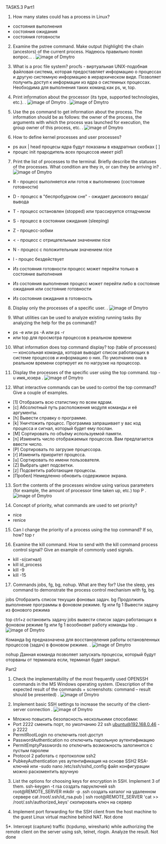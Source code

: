 
TASK5.3
Part1
1. How many states could has a process in Linux?

- состояния выполнения
- состояния ожидания
- состояния готовности 
	
2. Examine the pstree command. 
Make output (highlight) the chain (ancestors) of the current
process.  Надеюсь правильно понял вопрос...
[](https://Screens2.github.com/).
![image of Dmytro](https://github.com/DmytroOkhrimenko/Devops_online_Kyev_2020Q42021Q1/blob/main/m5/Task5.3/Screens/1.png)

3. What is a proc file system?
procfs -  виртуальная UNIX-подобная файловая система, которая предоставляет информацию
о процессах и другую системную информацию в иерархическом виде. Позволяет получить доступ 
к информации из ядра о системных процессах. Необходима для выполнения таких команд как ps, w, top.

4. Print information about the processor (its type, supported technologies, etc.).
[](https://Screens2.github.com/).
![image of Dmytro](https://github.com/DmytroOkhrimenko/Devops_online_Kyev_2020Q42021Q1/blob/main/m5/Task5.3/Screens/2.png)
[](https://Screens2.github.com/).
![image of Dmytro](https://github.com/DmytroOkhrimenko/Devops_online_Kyev_2020Q42021Q1/blob/main/m5/Task5.3/Screens/2a.png)

5. Use the ps command to get information about the process. The information should be as
follows: the owner of the process, the arguments with which the process was launched for
execution, the group owner of this process, etc.
[](https://Screens2.github.com/).
![image of Dmytro](https://github.com/DmytroOkhrimenko/Devops_online_Kyev_2020Q42021Q1/blob/main/m5/Task5.3/Screens/3a.png)

6. How to define kernel processes and user processes?
- ps aux | head   процесы ядра будут показаны в квадратных скобках [  ]
- процес  init     прародитель всех процессов имеет pid1

7. Print the list of processes to the terminal. Briefly describe the statuses of the processes.
What condition are they in, or can they be arriving in?
[](https://Screens2.github.com/).
![image of Dmytro](https://github.com/DmytroOkhrimenko/Devops_online_Kyev_2020Q42021Q1/blob/main/m5/Task5.3/Screens/5.png)
- R - процесс выполняется или готов к выполнению (состояние готовности)
- D - процесс в "беспробудном сне" - ожидает дискового ввода/вывода
- T - процесс остановлен (stopped) или трассируется отладчиком
- S - процесс в состоянии ожидания (sleeping)
- Z - процесс-зобми
- < - процесс с отрицательным значением nice
- N - процесс с положительным значением nice
- I - процес бездействует

- Из состояния готовности процесс может перейти только в состояние выполнения 
- Из состояния выполнения процесс может перейти либо в состояние ожидания или состояние готовности 
- Из состояния ожидания в готовность


8. Display only the processes of a specific user.
[](https://Screens2.github.com/).
![image of Dmytro](https://github.com/DmytroOkhrimenko/Devops_online_Kyev_2020Q42021Q1/blob/main/m5/Task5.3/Screens/4.png)

9. What utilities can be used to analyze existing running tasks (by analyzing the help for the ps
command)?
- ps -e или  ps -A  или ps -r
- или top  для просмотра процессов в реальном времени

10. What information does top command display?
top (table of processes) — консольная команда, которая выводит список 
работающих в системе процессов и информацию о них. 
По умолчанию она в реальном времени сортирует их по нагрузке на процессор. 


11. Display the processes of the specific user using the top command.
top -u  имя_юзера
[](https://Screens2.github.com/).
![image of Dmytro](https://github.com/DmytroOkhrimenko/Devops_online_Kyev_2020Q42021Q1/blob/main/m5/Task5.3/Screens/6.png)


12. What interactive commands can be used to control the top command? Give a couple of examples.
-    [1] Отобразить всю статистику по всем ядрам.
-    [c] Абсолютный путь расположения модуля команды и её аргументы.
-    [h] Вывести справку о программе.
-    [k] Уничтожить процесс. Программа запрашивает у вас код процесса и сигнал, который будет ему послан.
-    [M] Сортировать по объёму используемой памяти.
-    [n] Изменить число отображаемых процессов. Вам предлагается ввести число.
-    [P] Сортировать по загрузке процессора.
-    [r] Изменить приоритет процесса.
-    [u] Сортировать по имени пользователя.
-    [Z] Выбрать цвет подсветки.
-    [z] Подсветить работающие процессы.
-    [Пробел] Немедленно обновить содержимое экрана.
    
    
13. Sort the contents of the processes window using various parameters (for example, the
amount of processor time taken up, etc.)
top P
[](https://Screens2.github.com/).
![image of Dmytro](https://github.com/DmytroOkhrimenko/Devops_online_Kyev_2020Q42021Q1/blob/main/m5/Task5.3/Screens/7.png)


14. Concept of priority, what commands are used to set priority?

- nice
- renice


15. Can I change the priority of a process using the top command? If so, how?
top r


16. Examine the kill command. How to send with the kill command
process control signal? Give an example of commonly used signals.
- kill -s(сигнал)
- kill id_process
- kill -9
- kill -15

17. Commands jobs, fg, bg, nohup. What are they for? Use the sleep, yes command to
demonstrate the process control mechanism with fg, bg.

jobs Отобразить список текущих фоновых задач.
bg   Продолжить выполнение программы в фоновом режиме.
fg или fg 1    Вывести задачу из фонового режима

top
ctrl+z остановить задачу
jobs   вывести список задач работающих в фоновом режиме
fg или fg 1 возобновит работу команды top
[](https://Screens2.github.com/).
![image of Dmytro](https://github.com/DmytroOkhrimenko/Devops_online_Kyev_2020Q42021Q1/blob/main/m5/Task5.3/Screens/8.png)

Команда bg предназначена для восстановления работы остановленных процессов (задач) в фоновом режиме.
[](https://Screens2.github.com/).
![image of Dmytro](https://github.com/DmytroOkhrimenko/Devops_online_Kyev_2020Q42021Q1/blob/main/m5/Task5.3/Screens/8a.png)

nohup   Данная команда позволяет запускать процессы, который будут оторваны от терминала если, терминал будет закрыт.


Part2

1. Check the implementability of the most frequently used OPENSSH commands in the MS
Windows operating system. (Description of the expected result of the commands +
screenshots: command – result should be presented)
[](https://Screens2.github.com/).
![image of Dmytro](https://github.com/DmytroOkhrimenko/Devops_online_Kyev_2020Q42021Q1/blob/main/m5/Task5.3/Screens/9.png)


2. Implement basic SSH settings to increase the security of the client-server connection 
[](https://Screens2.github.com/).
![image of Dmytro](https://github.com/DmytroOkhrimenko/Devops_online_Kyev_2020Q42021Q1/blob/main/m5/Task5.3/Screens/10.png)
- Мложно повысить безопасность несколькими способами:
- Port 2222  сменить порт, по умолчанию 22  ssh ubuntu@192.168.0.46 -p 2222
- PermitRootLogin no   отключить root-доступ
- PasswordAuthentication no  отключить парольную аутентификацию
- PermitEmptyPasswords no  отключить возможность залогинится с пустым паролем
- Protocol 2   работать с протоколом ssh2
- PubkeyAuthentication yes аутентификация на основе SSH2 RSA-ключей 
или 
 -sudo nano /etc/ssh/sshd_config   файл конфигурации можно раскоментить вручную

3. List the options for choosing keys for encryption in SSH. Implement 3 of them.
ssh-keygen -t rsa   создать паруключей
ssh root@REMOTE_SERVER mkdir -p .ssh создать каталог на удаленном сервере
cat /root/.ssh/id_rsa.pub | ssh root@REMOTE_SERVER 'cat >> /root/.ssh/authorized_keys'   скопировать ключ на сервер


4. Implement port forwarding for the SSH client from the host machine to the guest Linux
virtual machine behind NAT.
Not done

5*. Intercept (capture) traffic (tcpdump, wireshark) while authorizing the remote client on the
server using ssh, telnet, rlogin. Analyze the result.
Not done

